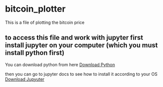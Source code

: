 # bitcoin_plotter
This is a file of plotting  the bitcoin price 

## to access this file and work with jupyter first install jupyter on your computer (which you must install python first)
You can download python from here <a href="https://www.python.org/downloads/">Download Python</a>

then you can go to jupyter docs to see how to install it according to your OS <a href="https://jupyter.org/install">Download Jupyuter</a>
